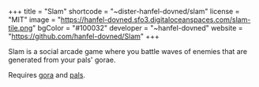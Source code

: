 +++
title = "Slam"
shortcode = "~dister-hanfel-dovned/slam"
license = "MIT"
image = "https://hanfel-dovned.sfo3.digitaloceanspaces.com/slam-tile.png"
bgColor = "#100032"
developer = "~hanfel-dovned"
website = "https://github.com/hanfel-dovned/Slam"
+++

Slam is a social arcade game where you battle waves of enemies that are generated from your pals' gorae. 

Requires [gora](https://urbit.org/applications/~dalten/gora) and [pals](https://urbit.org/applications/~paldev/pals).
